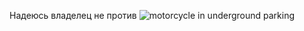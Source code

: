 ---
---
Надеюсь владелец не против
![motorcycle in underground parking]({{site.url}}/assets/images/motorcycle_parking.jpg)